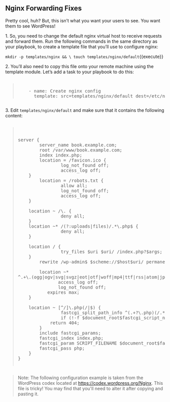 ## Nginx Forwarding Fixes

Pretty cool, huh? But, this isn’t what you want your users to see. You want them to see WordPress!

1\. So, you need to change the default nginx virtual host to receive requests and forward them. Run the following commands in the same directory as your playbook, to create a template file that you’ll use to configure nginx:

`mkdir -p templates/nginx && \
touch templates/nginx/default`{{execute}}

2\. You’ll also need to copy this file onto your remote machine using the template module. Let’s add a task to your playbook to do this:

<pre class="file" data-filename="playbook.yml"><blockquote>
    - name: Create nginx config
      template: src=templates/nginx/default dest=/etc/nginx/sites-available/default
</blockquote></pre>

3\. Edit `templates/nginx/default` and make sure that it contains the following content:

<pre class="file" data-filename="provisioning/templates/nginx/default"><blockquote>

server {
        server_name book.example.com;
        root /var/www/book.example.com;
        index index.php;
        location = /favicon.ico {
                log_not_found off;
                access_log off;
	}
        location = /robots.txt {
                allow all;
                log_not_found off;
                access_log off;
	}

	location ~ /\. {
                deny all;
	}
 	location ~* /(?:uploads|files)/.*\.php$ {
                deny all;
	}

	location / {
                try_files $uri $uri/ /index.php?$args;
	}
        rewrite /wp-admin$ $scheme://$host$uri/ permanent;

        location ~*
^.+\.(ogg|ogv|svg|svgz|eot|otf|woff|mp4|ttf|rss|atom|jpg|jpeg|gif|png|ico|zip|tgz|gz|rar|bz2|doc|xls|exe|ppt|tar|mid|midi|wav|bmp|rtf)$ {
               access_log off;
               log_not_found off;
	       expires max;
	}

	location ~ [^/]\.php(/|$) {
                fastcgi_split_path_info ^(.+?\.php)(/.*)$;
                if (!-f $document_root$fastcgi_script_name) {
			return 404;
		}
		include fastcgi_params;
		fastcgi_index index.php;
		fastcgi_param SCRIPT_FILENAME $document_root$fastcgi_script_name;
		fastcgi_pass php;
	}
}

</blockquote></pre>

>Note: The following configuration example is taken from the WordPress codex located at https://codex.wordpress.org/Nginx. This file is tricky! You may find that you'll need to alter it after copying and pasting it.
